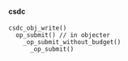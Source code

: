 #### csdc
```
csdc_obj_write()
  op_submit() // in objecter
    _op_submit_without_budget()
      _op_submit()
```
